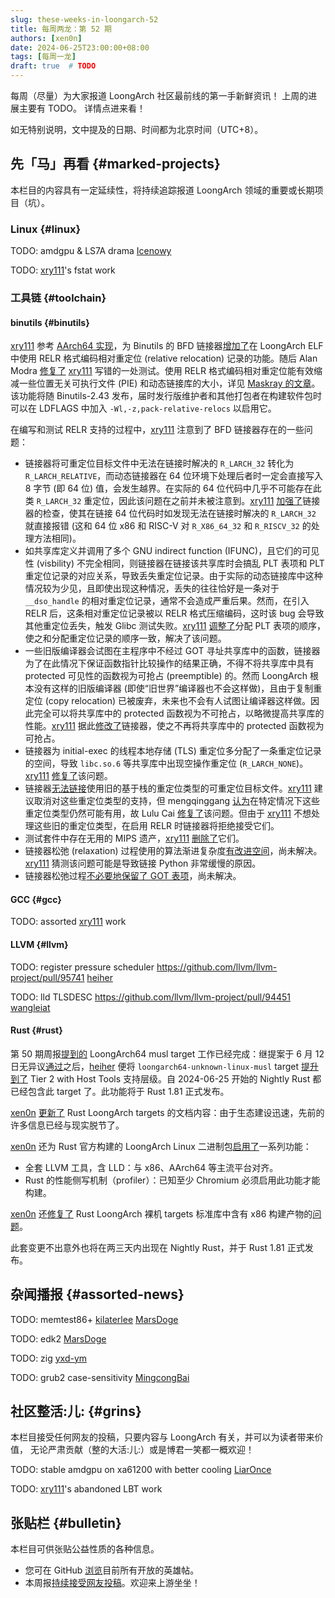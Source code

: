 ```yaml
---
slug: these-weeks-in-loongarch-52
title: 每周两龙：第 52 期
authors: [xen0n]
date: 2024-06-25T23:00:00+08:00
tags: [每周一龙]
draft: true  # TODO
---
```


每周（尽量）为大家报道 LoongArch 社区最前线的第一手新鲜资讯！
上周的进展主要有 TODO。
详情点进来看！

<!-- truncate -->

如无特别说明，文中提及的日期、时间都为北京时间（UTC+8）。

## 先「马」再看 {#marked-projects}

本栏目的内容具有一定延续性，将持续追踪报道 LoongArch 领域的重要或长期项目（坑）。

### Linux {#linux}

TODO: amdgpu & LS7A drama [Icenowy]

TODO: [xry111]'s fstat work

[Icenowy]: https://github.com/Icenowy
[xry111]: https://github.com/xry111

### 工具链 {#toolchain}

#### binutils {#binutils}

[xry111] 参考 [AArch64 实现](https://sourceware.org/pipermail/binutils/2024-May/134367.html)，为 Binutils 的 BFD 链接器[增加了](https://sourceware.org/pipermail/binutils/2024-June/135261.html)在 LoongArch ELF 中使用 RELR 格式编码相对重定位 (relative relocation) 记录的功能。随后 Alan Modra [修复了](https://sourceware.org/pipermail/binutils/2024-July/135464.html) [xry111] 写错的一处测试。使用 RELR 格式编码相对重定位能有效缩减一些位置无关可执行文件 (PIE) 和动态链接库的大小，详见 [Maskray 的文章](https://maskray.me/blog/2021-10-31-relative-relocations-and-relr)。该功能将随 Binutils-2.43 发布，届时发行版维护者和其他打包者在构建软件包时可以在 LDFLAGS 中加入 `-Wl,-z,pack-relative-relocs` 以启用它。

在编写和测试 RELR 支持的过程中，[xry111] 注意到了 BFD 链接器存在的一些问题：

- 链接器将可重定位目标文件中无法在链接时解决的 `R_LARCH_32` 转化为 `R_LARCH_RELATIVE`，而动态链接器在 64 位环境下处理后者时一定会直接写入 8 字节 (即 64 位) 值，会发生越界。在实际的 64 位代码中几乎不可能存在此类 `R_LARCH_32` 重定位，因此该问题在之前并未被注意到。[xry111] [加强了](https://sourceware.org/pipermail/binutils/2024-June/135260.html)链接器的检查，使其在链接 64 位代码时如发现无法在链接时解决的 `R_LARCH_32` 就直接报错 (这和 64 位 x86 和 RISC-V 对 `R_X86_64_32` 和 `R_RISCV_32` 的处理方法相同)。
- 如共享库定义并调用了多个 GNU indirect function (IFUNC)，且它们的可见性 (visbility) 不完全相同，则链接器在链接该共享库时会搞乱 PLT 表项和 PLT 重定位记录的对应关系，导致丢失重定位记录。由于实际的动态链接库中这种情况较为少见，且即使出现这种情况，丢失的往往恰好是一条对于 `__dso_handle` 的相对重定位记录，通常不会造成严重后果。然而，在引入 RELR 后，这条相对重定位记录被以 RELR 格式压缩编码，这时该 bug 会导致其他重定位丢失，触发 Glibc 测试失败。[xry111] [调整了](https://sourceware.org/pipermail/binutils/2024-June/135263.html)分配 PLT 表项的顺序，使之和分配重定位记录的顺序一致，解决了该问题。
- 一些旧版编译器会试图在主程序中不经过 GOT 寻址共享库中的函数，链接器为了在此情况下保证函数指针比较操作的结果正确，不得不将共享库中具有 protected 可见性的函数视为可抢占 (preemptible) 的。然而 LoongArch 根本没有这样的旧版编译器 (即使“旧世界”编译器也不会这样做)，且由于复制重定位 (copy relocation) 已被废弃，未来也不会有人试图让编译器这样做。因此完全可以将共享库中的 protected 函数视为不可抢占，以略微提高共享库的性能。[xry111] 据此[修改了](https://sourceware.org/pipermail/binutils/2024-June/135262.html)链接器，使之不再将共享库中的 protected 函数视为可抢占。
- 链接器为 initial-exec 的线程本地存储 (TLS) 重定位多分配了一条重定位记录的空间，导致 `libc.so.6` 等共享库中出现空操作重定位 (`R_LARCH_NONE`)。[xry111] [修复了](https://sourceware.org/pipermail/binutils/2024-June/134902.html)该问题。
- 链接器[无法链接](https://sourceware.org/pipermail/binutils/2024-June/134876.html)使用旧的基于栈的重定位类型的可重定位目标文件。[xry111] 建议取消对这些重定位类型的支持，但 mengqinggang [认为](https://sourceware.org/pipermail/binutils/2024-June/134909.html)在特定情况下这些重定位类型仍然可能有用，故 Lulu Cai [修复了](https://sourceware.org/pipermail/binutils/2024-June/134897.html)该问题。但由于 [xry111] 不想处理这些旧的重定位类型，在启用 RELR 时链接器将拒绝接受它们。
- 测试套件中存在无用的 MIPS 遗产，[xry111] [删除了](https://sourceware.org/pipermail/binutils/2024-June/135022.html)它们。
- 链接器松弛 (relaxation) 过程使用的算法渐进复杂度[有改进空间](https://github.com/loongson-community/discussions/issues/56)，尚未解决。[xry111] 猜测该问题可能是导致链接 Python 非常缓慢的原因。
- 链接器松弛过程[不必要地保留了 GOT 表项](https://github.com/loongson-community/discussions/issues/58)，尚未解决。

#### GCC {#gcc}

TODO: assorted [xry111] work

#### LLVM {#llvm}

TODO: register pressure scheduler https://github.com/llvm/llvm-project/pull/95741 [heiher]

TODO: lld TLSDESC https://github.com/llvm/llvm-project/pull/94451 [wangleiat]

[heiher]: https://github.com/heiher
[wangleiat]: https://github.com/wangleiat

#### Rust {#rust}


第 50 期周报[提到的](./2024-05-30-this-week-in-loongarch-50.md#rust) LoongArch64
musl target 工作已经完成：继提案于 6 月 12 日无异议[通过](https://github.com/rust-lang/compiler-team/issues/753#issuecomment-2162011200)之后，[heiher] 便将
`loongarch64-unknown-linux-musl` target [提升到了](https://github.com/rust-lang/rust/pull/126298)
Tier 2 with Host Tools 支持层级。自 2024-06-25 开始的 Nightly Rust 都已经包含此
target 了。此功能将于 Rust 1.81 正式发布。

[xen0n] [更新了](https://github.com/rust-lang/rust/pull/127053) Rust LoongArch
targets 的文档内容：由于生态建设迅速，先前的许多信息已经与现实脱节了。

[xen0n] 还为 Rust 官方构建的 LoongArch Linux 二进制包[启用了](https://github.com/rust-lang/rust/pull/127078)一系列功能：

* 全套 LLVM 工具，含 LLD：与 x86、AArch64 等主流平台对齐。
* Rust 的性能侧写机制（profiler）：已知至少 Chromium 必须启用此功能才能构建。

[xen0n] 还[修复了](https://github.com/rust-lang/rust/pull/127150) Rust LoongArch
裸机 targets 标准库中含有 x86 构建产物的[问题](https://github.com/rust-lang/rust/issues/125908)。

此套变更不出意外也将在两三天内出现在 Nightly Rust，并于 Rust 1.81 正式发布。

[xen0n]: https://github.com/xen0n

## 杂闻播报 {#assorted-news}

TODO: memtest86+ [kilaterlee] [MarsDoge]

TODO: edk2 [MarsDoge]

TODO: zig [yxd-ym]

TODO: grub2 case-sensitivity [MingcongBai]

[kilaterlee]: https://github.com/kilaterlee
[MarsDoge]: https://github.com/MarsDoge
[MingcongBai]: https://github.com/MingcongBai
[yxd-ym]: https://github.com/yxd-ym

## 社区整活:儿: {#grins}

本栏目接受任何网友的投稿，只要内容与 LoongArch 有关，并可以为读者带来价值，
无论严肃贡献（整的大活:儿:）或是博君一笑都一概欢迎！

TODO: stable amdgpu on xa61200 with better cooling [LiarOnce]

TODO: [xry111]'s abandoned LBT work

[LiarOnce]: https://github.com/LiarOnce

## 张贴栏 {#bulletin}

本栏目可供张贴公益性质的各种信息。

* 您可在 GitHub [浏览](https://github.com/loongson-community/discussions/labels/%E8%8B%B1%E9%9B%84%E5%B8%96)目前所有开放的英雄帖。
* 本周报[持续接受网友投稿][call-for-submissions]。欢迎来上游坐坐！

[call-for-submissions]: https://github.com/loongson-community/areweloongyet/issues/16

